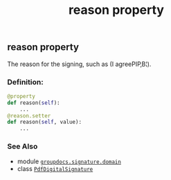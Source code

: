 ﻿---
title: reason property
second_title: GroupDocs.Signature for Python via .NET API References
description: 
type: docs
url: /python-net/groupdocs.signature.domain/pdfdigitalsignature/reason/
is_root: false
weight: 180
---

## reason property


The reason for the signing, such as (I agreeРІР‚В¦).
### Definition:
```python
@property
def reason(self):
    ...
@reason.setter
def reason(self, value):
    ...
```

### See Also
* module [`groupdocs.signature.domain`](../../)
* class [`PdfDigitalSignature`](/signature/python-net/groupdocs.signature.domain/pdfdigitalsignature)
